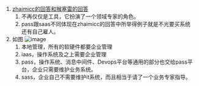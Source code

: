 1. [zhaimicc的回答和猴塞雷的回答](https://www.zhihu.com/question/35087138)             
    1. 不再仅仅是工具，它扮演了一个领域专家的角色。        
    1. pass跟saas不同体现在zhaimicc的回答中所举得例子就是不光要买系统还有自己雇人。      
2. 如图
    ![image](https://user-images.githubusercontent.com/12959356/148679542-78eaebfd-2985-4c66-809f-fb229657dd27.png)    
    1. 本地管理，所有的软硬件都要企业管理      
    2. iaas，操作系统及之上需要企业管理      
    3. pass，操作系统、消息中间件、Devops平台等通用的部分也交给pass平台，企业只需要维护业务系统。     
    4. sass，企业自己不需要维护it系统，而且相当于请了一个业务专家指导。   


